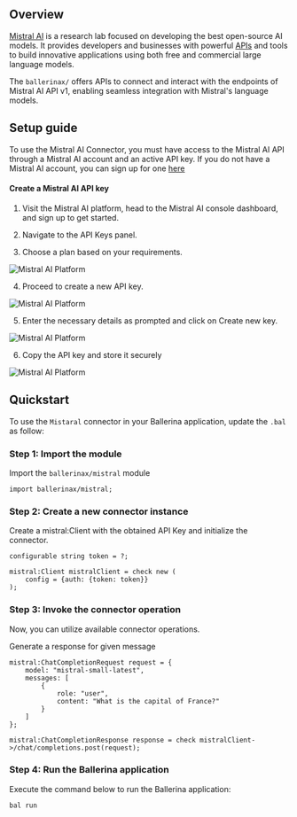  ## Overview

[Mistral AI](https://chat.mistral.ai/chat?q=) is a research lab focused on developing the best open-source AI models. It provides developers and businesses with powerful [APIs](https://docs.mistral.ai/api/) and tools to build innovative applications using both free and commercial large language models.

The `ballerinax/` offers APIs to connect and interact with the endpoints of Mistral AI API v1, enabling seamless integration with Mistral's language models.

## Setup guide
To use the Mistral AI Connector, you must have access to the Mistral AI API through a Mistral AI account and an active API key. If you do not have a Mistral AI account, you can sign up for one [here](https://mistral.ai/)

#### Create a Mistral AI API key

1. Visit the Mistral AI platform, head to the Mistral AI console dashboard, and sign up to get started.

2. Navigate to the API Keys panel.

3. Choose a plan based on your requirements.
<img src=https://raw.githubusercontent.com/ballerina-platform/module-ballerinax-mistral/main/docs/setup/resources/choose-plan.png alt="Mistral AI Platform">

4. Proceed to create a new API key.
<img src=https://raw.githubusercontent.com/ballerina-platform/module-ballerinax-mistral/main/docs/setup/resources/create-key.png alt="Mistral AI Platform">

5. Enter the necessary details as prompted and click on Create new key.
<img src=https://raw.githubusercontent.com/ballerina-platform/module-ballerinax-mistral/main/docs/setup/resources/details-panel.png alt="Mistral AI Platform">

6. Copy the API key and store it securely
<img src=https://raw.githubusercontent.com/ballerina-platform/module-ballerinax-mistral/main/docs/setup/resources/copy-key.png alt="Mistral AI Platform">

## Quickstart

To use the `Mistaral` connector in your Ballerina application, update the `.bal` as follow: 

### Step 1: Import the module

Import the `ballerinax/mistral` module

```ballerina
import ballerinax/mistral;
```

### Step 2: Create a new connector instance

Create a mistral:Client with the obtained API Key and initialize the connector.

```ballerina
configurable string token = ?;

mistral:Client mistralClient = check new (
    config = {auth: {token: token}}
);
```

### Step 3: Invoke the connector operation

Now, you can utilize available connector operations.

Generate a response for given message
```ballerina
mistral:ChatCompletionRequest request = {
    model: "mistral-small-latest",
    messages: [
        {
            role: "user",
            content: "What is the capital of France?"
        }
    ]
};

mistral:ChatCompletionResponse response = check mistralClient->/chat/completions.post(request);
```
### Step 4: Run the Ballerina application

Execute the command below to run the Ballerina application:

```ballerina
bal run
```